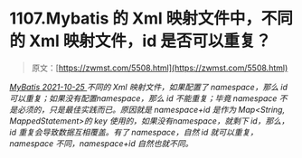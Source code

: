 <!--yml
category: 未分类
date: 0001-01-01 00:00:00
-->

# 1107.Mybatis 的 Xml 映射文件中，不同的 Xml 映射文件，id 是否可以重复？

> 原文：[https://zwmst.com/5508.html](https://zwmst.com/5508.html)

   [ *MyBatis* ](https://zwmst.com/mybatis)*[ <time datetime="2021-10-26T00:04:33+08:00"> 2021-10-25 </time> ](https://zwmst.com/5508.html)  不同的 Xml 映射文件，如果配置了 namespace，那么 id 可以重复；如果没有配置namespace，那么 id 不能重复；毕竟 namespace 不是必须的，只是最佳实践而已。原因就是 namespace+id 是作为 Map<String, MappedStatement>的 key 使用的，如果没有namespace，就剩下 id，那么，id 重复会导致数据互相覆盖。有了 namespace，自然 id 就可以重复，namespace 不同，namespace+id 自然也就不同。*